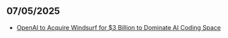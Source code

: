 ## 07/05/2025

* [OpenAI to Acquire Windsurf for $3 Billion to Dominate AI Coding Space](https://analyticsindiamag.com/ai-news-updates/openai-to-acquire-windsurf-for-3-billion-to-dominate-ai-coding-space/?utm_source=www.neatprompts.com&utm_medium=newsletter&utm_campaign=openai-buys-windsurf-for-3b-to-lead-ai-coding-race&_bhlid=06cb36bd254b12b20b897e13481e6bf515ecb5e8) 
